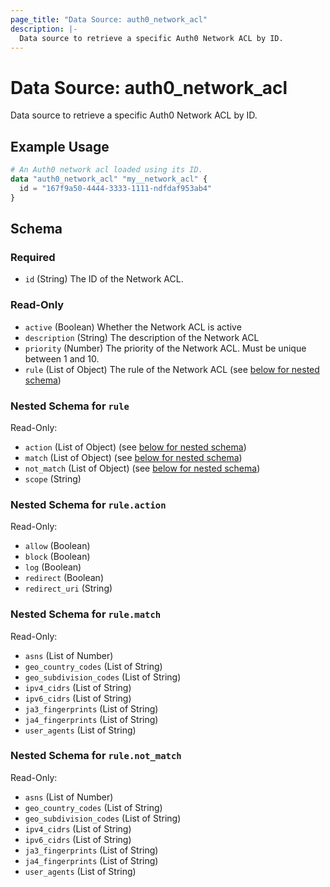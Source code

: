 ```yaml
---
page_title: "Data Source: auth0_network_acl"
description: |-
  Data source to retrieve a specific Auth0 Network ACL by ID.
---
```


# Data Source: auth0_network_acl

Data source to retrieve a specific Auth0 Network ACL by ID.

## Example Usage

```terraform
# An Auth0 network acl loaded using its ID.
data "auth0_network_acl" "my__network_acl" {
  id = "167f9a50-4444-3333-1111-ndfdaf953ab4"
}
```

<!-- schema generated by tfplugindocs -->
## Schema

### Required

- `id` (String) The ID of the Network ACL.

### Read-Only

- `active` (Boolean) Whether the Network ACL is active
- `description` (String) The description of the Network ACL
- `priority` (Number) The priority of the Network ACL. Must be unique between 1 and 10.
- `rule` (List of Object) The rule of the Network ACL (see [below for nested schema](#nestedatt--rule))

<a id="nestedatt--rule"></a>
### Nested Schema for `rule`

Read-Only:

- `action` (List of Object) (see [below for nested schema](#nestedobjatt--rule--action))
- `match` (List of Object) (see [below for nested schema](#nestedobjatt--rule--match))
- `not_match` (List of Object) (see [below for nested schema](#nestedobjatt--rule--not_match))
- `scope` (String)

<a id="nestedobjatt--rule--action"></a>
### Nested Schema for `rule.action`

Read-Only:

- `allow` (Boolean)
- `block` (Boolean)
- `log` (Boolean)
- `redirect` (Boolean)
- `redirect_uri` (String)


<a id="nestedobjatt--rule--match"></a>
### Nested Schema for `rule.match`

Read-Only:

- `asns` (List of Number)
- `geo_country_codes` (List of String)
- `geo_subdivision_codes` (List of String)
- `ipv4_cidrs` (List of String)
- `ipv6_cidrs` (List of String)
- `ja3_fingerprints` (List of String)
- `ja4_fingerprints` (List of String)
- `user_agents` (List of String)


<a id="nestedobjatt--rule--not_match"></a>
### Nested Schema for `rule.not_match`

Read-Only:

- `asns` (List of Number)
- `geo_country_codes` (List of String)
- `geo_subdivision_codes` (List of String)
- `ipv4_cidrs` (List of String)
- `ipv6_cidrs` (List of String)
- `ja3_fingerprints` (List of String)
- `ja4_fingerprints` (List of String)
- `user_agents` (List of String)


